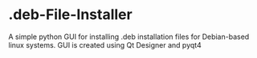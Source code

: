 # .deb-File-Installer
A simple python GUI for installing .deb installation files for Debian-based linux systems.
GUI is created using Qt Designer and pyqt4
